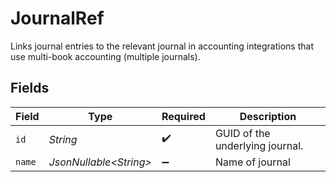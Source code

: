 # JournalRef

Links journal entries to the relevant journal in accounting integrations that use multi-book accounting (multiple journals).


## Fields

| Field                           | Type                            | Required                        | Description                     |
| ------------------------------- | ------------------------------- | ------------------------------- | ------------------------------- |
| `id`                            | *String*                        | :heavy_check_mark:              | GUID of the underlying journal. |
| `name`                          | *JsonNullable\<String>*         | :heavy_minus_sign:              | Name of journal                 |